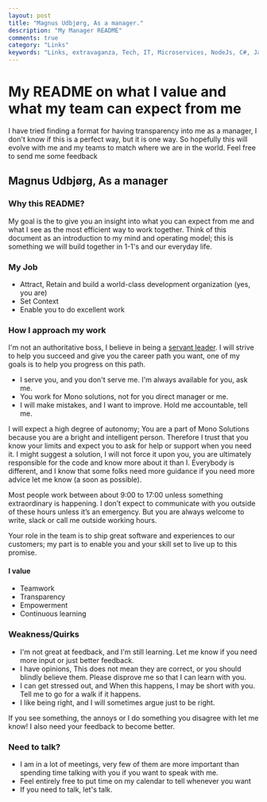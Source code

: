 ```yaml
---
layout: post
title: "Magnus Udbjørg, As a manager."
description: "My Manager README"
comments: true
category: "Links"
keywords: "Links, extravaganza, Tech, IT, Microservices, NodeJs, C#, Javascript, Solution architecture"
---
```

# My README on what I value and what my team can expect from me #
I have tried finding a format for having transparency into me as a manager, I don't know if this is a perfect way, but it is one way. So hopefully this will evolve with me and my teams to match where we are in the world. Feel free to send me some feedback

## Magnus Udbjørg, As a manager ##

### Why this README? ###

My goal is the to give you an insight into what you can expect from me and what I see as the most efficient way to work together.  Think of this document as an introduction to my mind and operating model; this is something we will build together in 1-1's and our everyday life.

### My Job ###

* Attract, Retain and build a world-class development organization (yes, you are)
* Set Context
* Enable you to do excellent work

### How I approach my work ###

I'm not an authoritative boss, I believe in being a [servant leader](https://www.greenleaf.org/what-is-servant-leadership/). I will strive to help you succeed and give you the career path you want, one of my goals is to help you progress on this path.

* I serve you, and you don't serve me. I'm always available for you, ask me.
* You work for Mono solutions, not for you direct manager or me.
* I will make mistakes, and I want to improve. Hold me accountable, tell me.

I will expect a high degree of autonomy; You are a part of Mono Solutions because you are a bright and intelligent person. Therefore I trust that you know your limits and expect you to ask for help or support when you need it. I might suggest a solution, I will not force it upon you, you are ultimately responsible for the code and know more about it than I. Everybody is different, and I know that some folks need more guidance if you need more advice let me know (a soon as possible).

Most people work between about 9:00 to 17:00 unless something extraordinary is happening. I don’t expect to communicate with you outside of these hours unless it’s an emergency. But you are always welcome to write, slack or call me outside working hours.

Your role in the team is to ship great software and experiences to our customers; my part is to enable you and your skill set to live up to this promise.

#### I value ####

* Teamwork
* Transparency
* Empowerment
* Continuous learning

### Weakness/Quirks ###

* I'm not great at feedback, and I'm still learning. Let me know if you need more input or just better feedback.
* I have opinions, This does not mean they are correct, or you should blindly believe them. Please disprove me so that I can learn with you.
* I can get stressed out, and When this happens, I may be short with you. Tell me to go for a walk if it happens.
* I like being right, and I will sometimes argue just to be right.

If you see something, the annoys or I do something you disagree with let me know! I also need your feedback to become better.

### Need to talk? ###

* I am in a lot of meetings, very few of them are more important than spending time talking with you if you want to speak with me.
* Feel entirely free to put time on my calendar to tell whenever you want
* If you need to talk, let's talk.
